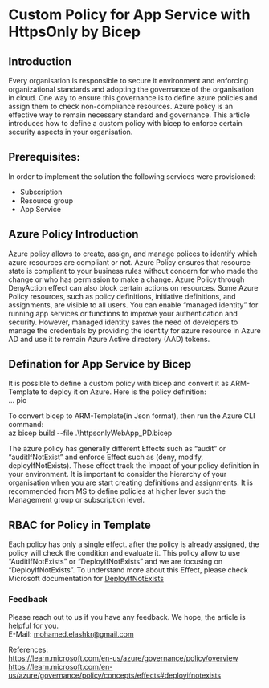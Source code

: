 # Custom Policy for App Service with HttpsOnly by Bicep

## Introduction
Every organisation is responsible to secure it environment and enforcing organizational standards and adopting the governance of the organisation in cloud. One way to ensure this governance is to define azure policies and assign them to check non-compliance resources. Azure policy is an effective way to remain necessary standard and governance. 
This article introduces how to define a custom policy with bicep to enforce certain security aspects in your organisation.

## Prerequisites:  
In order to implement the solution the following services were provisioned:  
 - Subscription 
 - Resource group
 - App Service

## Azure Policy Introduction
Azure policy allows to create, assign, and manage polices to identify which azure resources are compliant or not. Azure Policy ensures that resource state is compliant to your business rules without concern for who made the change or who has permission to make a change. Azure Policy through DenyAction effect can also block certain actions on resources. Some Azure Policy resources, such as policy definitions, initiative definitions, and assignments, are visible to all users.
You can enable “managed identity” for running app services or functions to improve your authentication and security. However, managed identity saves the need of developers to manage the credentials by providing the identity for azure resource in Azure AD and use it to remain Azure Active directory (AAD) tokens.

## Defination for App Service by Bicep
It is possible to define a custom policy with bicep and convert it as ARM-Template to deploy it on Azure.
Here is the policy definition:  
... pic

To convert bicep to ARM-Template(in Json format), then run the Azure CLI command:  
az bicep build --file .\httpsonlyWebApp_PD.bicep  

The azure policy has generally different Effects such as “audit” or “auditIfNotExist” and enforce Effect such as (deny, modify, deployIfNotExists). Those effect track the impact of your policy definition in your environment. 
It is important to consider the hierarchy of your organisation when you are start creating definitions and assignments. It is recommended from MS to define policies at higher lever such the Management group or subscription level.


## RBAC for Policy in Template
Each policy has only a single effect. after the policy is already assigned, the policy will check the condition and evaluate it. This policy allow to use “AuditIfNotExists” or “DeployIfNotExists” and we are focusing on “DeployIfNotExists”. To understand more about this Effect, please check Microsoft documentation for [DeployIfNotExists](https://learn.microsoft.com/en-us/azure/governance/policy/concepts/effects#deployifnotexists)

### Feedback  
Please reach out to us if you have any feedback. We hope, the article is helpful for you.  
E-Mail: mohamed.elashkr@gmail.com

References:  
https://learn.microsoft.com/en-us/azure/governance/policy/overview
https://learn.microsoft.com/en-us/azure/governance/policy/concepts/effects#deployifnotexists
